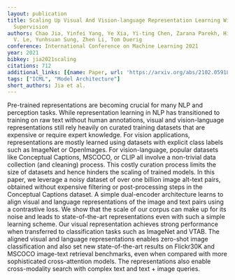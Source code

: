 ```yaml
---
layout: publication
title: Scaling Up Visual And Vision-language Representation Learning With Noisy Text
  Supervision
authors: Chao Jia, Yinfei Yang, Ye Xia, Yi-ting Chen, Zarana Parekh, Hieu Pham, Quoc
  V. Le, Yunhsuan Sung, Zhen Li, Tom Duerig
conference: International Conference on Machine Learning 2021
year: 2021
bibkey: jia2021scaling
citations: 712
additional_links: [{name: Paper, url: 'https://arxiv.org/abs/2102.05918'}]
tags: ["ICML", "Model Architecture"]
short_authors: Jia et al.
---
```

Pre-trained representations are becoming crucial for many NLP and perception
tasks. While representation learning in NLP has transitioned to training on raw
text without human annotations, visual and vision-language representations
still rely heavily on curated training datasets that are expensive or require
expert knowledge. For vision applications, representations are mostly learned
using datasets with explicit class labels such as ImageNet or OpenImages. For
vision-language, popular datasets like Conceptual Captions, MSCOCO, or CLIP all
involve a non-trivial data collection (and cleaning) process. This costly
curation process limits the size of datasets and hence hinders the scaling of
trained models. In this paper, we leverage a noisy dataset of over one billion
image alt-text pairs, obtained without expensive filtering or post-processing
steps in the Conceptual Captions dataset. A simple dual-encoder architecture
learns to align visual and language representations of the image and text pairs
using a contrastive loss. We show that the scale of our corpus can make up for
its noise and leads to state-of-the-art representations even with such a simple
learning scheme. Our visual representation achieves strong performance when
transferred to classification tasks such as ImageNet and VTAB. The aligned
visual and language representations enables zero-shot image classification and
also set new state-of-the-art results on Flickr30K and MSCOCO image-text
retrieval benchmarks, even when compared with more sophisticated
cross-attention models. The representations also enable cross-modality search
with complex text and text + image queries.